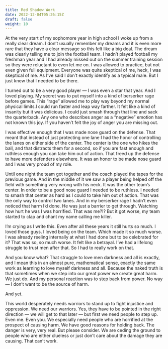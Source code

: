 ```yaml
---
title: Red Shadow Work
date: 2022-12-04T05:26:15Z
draft: false
weight: 10
---
```

At the very start of my sophomore year in high school I woke up from a really clear dream. I don’t usually remember my dreams and it is even more rare that they have a clear message so this felt like a big deal. The dream was clearly telling me to join the football team. I hadn’t played football my freshman year and I had already missed out on the summer training session so they were reluctant to even let me on. I was allowed to practice, but not even given full equipment. Everyone was quite skeptical of me, heck, I was skeptical of me. As I’ve said I don’t exactly identify as a typical male. But I just knew that I needed to be there. 

I turned out to be a very good player — I was even a star that year. And I loved playing. My secret was to put myself into a kind of berserker rage before games. This “rage” allowed me to play way beyond my normal physical limits.I could run faster and leap way farther.  It felt like a kind of insanity but it was delicious. I could just smash through that line and sack the quarterback. Any one who describes anger as a “negative” emotion has not known this joy. If you haven’t felt the joy of anger you are missing out. 

I was effective enough that I was made nose guard on the defense. That meant that instead of just protecting one lane I had the honor of controlling the lanes on either side of the center. The center is the one who hikes the ball, and that distracts them for a second, so if you are fast enough and ruthless enough you can take him out of action. That freed up the defense to have more defenders elsewhere. It was an honor to be made nose guard and I was very proud of my role. 

Until one night the team got together and the coach played the tapes for the previous game. And in the middle of it we saw a player being helped off the field with something very wrong with his neck. It was the other team’s center. In order to be a good nose guard I needed to be ruthless. I needed to smash that center as hard as I could to take him out of action. That was the only way to control two lanes. And in my berserker rage I hadn’t even noticed that harm I’d done. He was just a barrier to get through. Watching how hurt he was I was horrified. That was me?!? But it got worse, my team started to clap and chant my name calling me killer.

I’m crying as I write this. Even after all these years it still hurts so much. I loved those guys. I loved being on the team. Which made it so much worse. I was already reeling internally at what I had done but to be celebrated for it? That was so, so much worse. It felt like a betrayal. I’ve had a lifelong struggle to trust men after that. So I had to really work on that.

And you know what? That struggle to love men darkness and all is exactly, and I mean this in an almost pure, mathematical sense, exactly the same work as learning to love myself darkness and all. Because the naked truth is that sometimes when we step into our great power we create great harm.  We just do. And my personal reaction was to step back from power. No way — I don’t want to be the source of harm.

And yet.

This world desperately needs warriors to stand up to fight injustice and oppression. We need our warriors. Yes, they have to be pointed in the right direction — we will get to that later — but first we need people to step up. Even me. Even you. We especially need people who are horrified at the prospect of causing harm. We have good reasons for holding back. The danger is very, very real. But please consider. We are ceding the ground to people who are either clueless or just don’t care about the damage they are causing. That can’t work.
